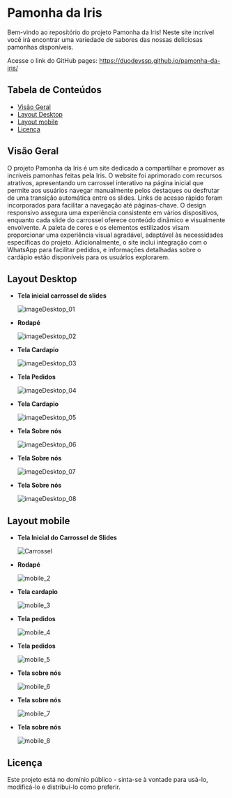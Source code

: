 # Pamonha da Iris

Bem-vindo ao repositório do projeto Pamonha da Iris! Neste site incrível você irá encontrar uma variedade de sabores das nossas deliciosas pamonhas disponíveis.

Acesse o link do GitHub pages: https://duodevssp.github.io/pamonha-da-iris/

## Tabela de Conteúdos

- [Visão Geral](#visão-geral)
- [Layout Desktop](#layout-desktop)
- [Layout mobile](#layout-mobile)
- [Licença](#licença)

## Visão Geral

O projeto Pamonha da Iris é um site dedicado a compartilhar e promover as incríveis pamonhas feitas pela Iris. 
O website foi aprimorado com recursos atrativos, apresentando um carrossel interativo na página inicial que permite aos usuários navegar manualmente pelos destaques ou desfrutar de uma transição automática entre os slides. Links de acesso rápido foram incorporados para facilitar a navegação até páginas-chave. O design responsivo assegura uma experiência consistente em vários dispositivos, enquanto cada slide do carrossel oferece conteúdo dinâmico e visualmente envolvente. A paleta de cores e os elementos estilizados visam proporcionar uma experiência visual agradável, adaptável às necessidades específicas do projeto. Adicionalmente, o site inclui integração com o WhatsApp para facilitar pedidos, e informações detalhadas sobre o cardápio estão disponíveis para os usuários explorarem.

## Layout Desktop

- **Tela inicial carrossel de slides**

  ![imageDesktop_01](https://github.com/duodevssp/pamonha-da-iris/assets/153000935/0ac75dfa-47ee-4fa4-a59a-83854d26e4b6)

  
- **Rodapé**

  ![imageDesktop_02](https://github.com/duodevssp/pamonha-da-iris/assets/153000935/29f2f0fb-5d0d-460b-bd8d-71535f8512e2)
  
- **Tela Cardapio**

  ![imageDesktop_03](https://github.com/duodevssp/pamonha-da-iris/assets/153000935/c266be0a-b046-4f7d-b938-1b050fc37c08)
  
- **Tela Pedidos**

  ![imageDesktop_04](https://github.com/duodevssp/pamonha-da-iris/assets/153000935/74173aeb-453e-4890-b563-747ecc040255)

- **Tela Cardapio**

  ![imageDesktop_05](https://github.com/duodevssp/pamonha-da-iris/assets/153000935/09e2c11a-72e6-4d28-9892-d1bd2ac1e249)
  
- **Tela Sobre nós**

  ![imageDesktop_06](https://github.com/duodevssp/pamonha-da-iris/assets/153000935/ee5551ec-6f71-4723-b7d4-92945d70a807)
  
- **Tela Sobre nós**

  ![imageDesktop_07](https://github.com/duodevssp/pamonha-da-iris/assets/153000935/e56f8421-3157-4326-8ea8-43a58bd02bbb)
  
- **Tela Sobre nós**

  ![imageDesktop_08](https://github.com/duodevssp/pamonha-da-iris/assets/153000935/ad0f8eb1-8d48-40a5-9451-6e5c1741ad86)

## Layout mobile
- **Tela Inicial do Carrossel de Slides**
  
  ![Carrossel](https://github.com/duodevssp/pamonha-da-iris/assets/153000935/1cb7845c-c848-45bb-9b44-084e4b6ac0bf)
- **Rodapé**
  
  ![mobile_2](https://github.com/duodevssp/pamonha-da-iris/assets/153000935/2362cc4b-60d7-4061-9169-062b8a8084c5)

- **Tela cardapio**
  
  ![mobile_3](https://github.com/duodevssp/pamonha-da-iris/assets/153000935/2087ca30-afae-4bc9-bf24-bc56c839c057)

- **Tela pedidos**

  ![mobile_4](https://github.com/duodevssp/pamonha-da-iris/assets/153000935/c824cc4d-00f5-43a8-80e1-0376e93b7274)

- **Tela pedidos**
  
  ![mobile_5](https://github.com/duodevssp/pamonha-da-iris/assets/153000935/cacab942-b83a-4645-8360-b5672fe6b737)

- **Tela sobre nós**
  
  ![mobile_6](https://github.com/duodevssp/pamonha-da-iris/assets/153000935/3e21a979-27db-45da-ba4d-142523c14aee)

- **Tela sobre nós**
  
  ![mobile_7](https://github.com/duodevssp/pamonha-da-iris/assets/153000935/2230533f-5138-4562-91c0-f1100012497f)

- **Tela sobre nós**

  ![mobile_8](https://github.com/duodevssp/pamonha-da-iris/assets/153000935/f14f38e1-6382-49fe-a666-b87f70baa426)
  
## Licença

Este projeto está no domínio público - sinta-se à vontade para usá-lo, modificá-lo e distribuí-lo como preferir.
